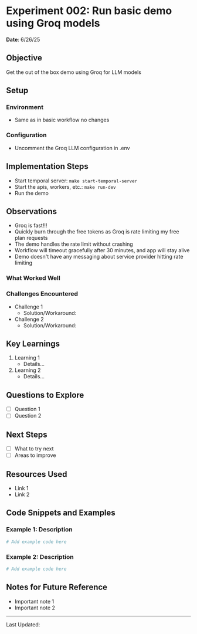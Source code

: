 # Experiment 002: Run basic demo using Groq models

**Date**: 6/26/25

## Objective
Get the out of the box demo using Groq for LLM models


## Setup

### Environment
- Same as in basic workflow no changes

### Configuration
- Uncomment the Groq LLM configuration in .env

## Implementation Steps
- Start temporal server: `make start-temporal-server`
- Start the apis, workers, etc.: `make run-dev`
- Run the demo

## Observations
- Groq is fast!!!
- Quickly burn through the free tokens as Groq is rate limiting my free plan requests
- The demo handles the rate limit without crashing
- Workflow will timeout gracefully after 30 minutes, and app will stay alive
- Demo doesn't have any messaging about service provider hitting rate limiting

### What Worked Well

### Challenges Encountered
- Challenge 1
  - Solution/Workaround:
- Challenge 2
  - Solution/Workaround:

## Key Learnings

1. Learning 1
   - Details...
2. Learning 2
   - Details...

## Questions to Explore
- [ ] Question 1
- [ ] Question 2

## Next Steps
- [ ] What to try next
- [ ] Areas to improve

## Resources Used
- Link 1
- Link 2

## Code Snippets and Examples

### Example 1: Description
```python
# Add example code here
```

### Example 2: Description
```python
# Add example code here
```

## Notes for Future Reference
- Important note 1
- Important note 2

---
Last Updated:
